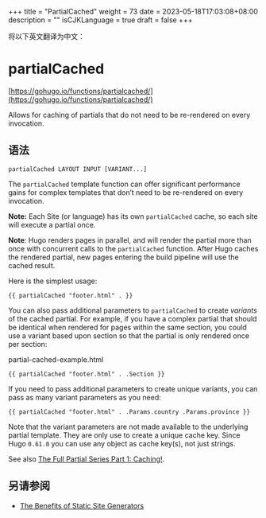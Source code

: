 +++
title = "PartialCached"
weight = 73
date = 2023-05-18T17:03:08+08:00
description = ""
isCJKLanguage = true
draft = false
+++

将以下英文翻译为中文：
# partialCached

[https://gohugo.io/functions/partialcached/](https://gohugo.io/functions/partialcached/)

Allows for caching of partials that do not need to be re-rendered on every invocation.

## 语法

```
partialCached LAYOUT INPUT [VARIANT...]
```

The `partialCached` template function can offer significant performance gains for complex templates that don’t need to be re-rendered on every invocation.

**Note:** Each Site (or language) has its own `partialCached` cache, so each site will execute a partial once.

**Note**: Hugo renders pages in parallel, and will render the partial more than once with concurrent calls to the `partialCached` function. After Hugo caches the rendered partial, new pages entering the build pipeline will use the cached result.

Here is the simplest usage:

```go-html-template
{{ partialCached "footer.html" . }}
```

You can also pass additional parameters to `partialCached` to create *variants* of the cached partial. For example, if you have a complex partial that should be identical when rendered for pages within the same section, you could use a variant based upon section so that the partial is only rendered once per section:

partial-cached-example.html



```go-html-template
{{ partialCached "footer.html" . .Section }}
```

If you need to pass additional parameters to create unique variants, you can pass as many variant parameters as you need:

```go-html-template
{{ partialCached "footer.html" . .Params.country .Params.province }}
```

Note that the variant parameters are not made available to the underlying partial template. They are only use to create a unique cache key. Since Hugo `0.61.0` you can use any object as cache key(s), not just strings.

See also [The Full Partial Series Part 1: Caching!](https://regisphilibert.com/blog/2019/12/hugo-partial-series-part-1-caching-with-partialcached/).

## 另请参阅

- [The Benefits of Static Site Generators](https://gohugo.io/about/benefits/)
